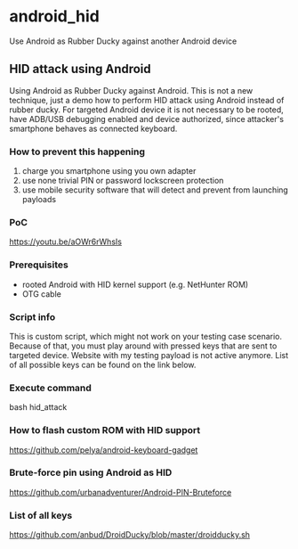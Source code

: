 # android_hid
Use Android as Rubber Ducky against another Android device

## HID attack using Android

Using Android as Rubber Ducky against Android. This is not a new technique, just a demo how to perform HID attack using Android instead of rubber ducky. For targeted Android device it is not necessary to be rooted, have ADB/USB debugging enabled and device authorized, since attacker's smartphone behaves as connected keyboard. 

### How to prevent this happening
1) charge you smartphone using you own adapter
2) use none trivial PIN or password lockscreen protection
3) use mobile security software that will detect and prevent from launching payloads

### PoC
https://youtu.be/aOWr6rWhsIs 

### Prerequisites
- rooted Android with HID kernel support (e.g. NetHunter ROM)
- OTG cable

### Script info
This is custom script, which might not work on your testing case scenario. Because of that, you must play around with pressed keys that are sent to targeted device. Website with my testing payload is not active anymore. List of all possible keys can be found on the link below.

### Execute command
bash hid_attack

### How to flash custom ROM with HID support
https://github.com/pelya/android-keyboard-gadget

### Brute-force pin using Android as HID
https://github.com/urbanadventurer/Android-PIN-Bruteforce

### List of all keys
https://github.com/anbud/DroidDucky/blob/master/droidducky.sh
